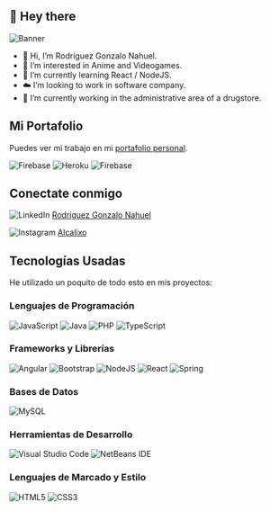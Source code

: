 ## :wave: Hey there

<img src="https://i.ibb.co/8jdf02c/banner.jpg" alt="Banner">

- :wave: Hi, I’m Rodríguez Gonzalo Nahuel.
- :floppy_disk: I’m interested in Anime and Videogames.
- :seedling: I’m currently learning React / NodeJS.
- :cloud: I’m looking to work in software company.
- :office: I’m currently working in the administrative area of a drugstore.


## Mi Portafolio
Puedes ver mi trabajo en mi [portafolio personal](https://portfoliognr-argentinaprograma.web.app/).

![Firebase](https://img.shields.io/badge/firebase-%23039BE5.svg?style=for-the-badge&logo=firebase)
![Heroku](https://img.shields.io/badge/heroku-%23430098.svg?style=for-the-badge&logo=heroku&logoColor=white)
![Firebase](https://img.shields.io/badge/firebase-a08021?style=for-the-badge&logo=firebase&logoColor=ffcd34)


## Conectate conmigo
![LinkedIn](https://img.shields.io/badge/linkedin-%230077B5.svg?style=for-the-badge&logo=linkedin&logoColor=white) [Rodríguez Gonzalo Nahuel](www.linkedin.com/in/rodriguez-gonzalo)

![Instagram](https://img.shields.io/badge/Instagram-%23E4405F.svg?style=for-the-badge&logo=Instagram&logoColor=white) [Alcalixo](www.instagram.com/alcalixo)

## Tecnologías Usadas

He utilizado un poquito de todo esto en mis proyectos:

### Lenguajes de Programación
![JavaScript](https://img.shields.io/badge/JavaScript%20-%23F7DF1E.svg?style=for-the-badge&logo=javascript&logoColor=black)
![Java](https://img.shields.io/badge/java-%23ED8B00.svg?style=for-the-badge&logo=openjdk&logoColor=white)
![PHP](https://img.shields.io/badge/php-%23777BB4.svg?style=for-the-badge&logo=php&logoColor=white)
![TypeScript](https://img.shields.io/badge/typescript-%23007ACC.svg?style=for-the-badge&logo=typescript&logoColor=white)

### Frameworks y Librerías
![Angular](https://img.shields.io/badge/angular-%23DD0031.svg?style=for-the-badge&logo=angular&logoColor=white)
![Bootstrap](https://img.shields.io/badge/bootstrap-%238511FA.svg?style=for-the-badge&logo=bootstrap&logoColor=white)
![NodeJS](https://img.shields.io/badge/node.js-6DA55F?style=for-the-badge&logo=node.js&logoColor=white)
![React](https://img.shields.io/badge/react-%2320232a.svg?style=for-the-badge&logo=react&logoColor=%2361DAFB)
![Spring](https://img.shields.io/badge/spring-%236DB33F.svg?style=for-the-badge&logo=spring&logoColor=white)

### Bases de Datos
![MySQL](https://img.shields.io/badge/mysql-4479A1.svg?style=for-the-badge&logo=mysql&logoColor=white)

### Herramientas de Desarrollo
![Visual Studio Code](https://img.shields.io/badge/Visual%20Studio%20Code-0078d7.svg?style=for-the-badge&logo=visual-studio-code&logoColor=white)
![NetBeans IDE](https://img.shields.io/badge/NetBeansIDE-1B6AC6.svg?style=for-the-badge&logo=apache-netbeans-ide&logoColor=white)

### Lenguajes de Marcado y Estilo
![HTML5](https://img.shields.io/badge/HTML5%20-%23E34F26.svg?style=for-the-badge&logo=html5&logoColor=white)
![CSS3](https://img.shields.io/badge/CSS%20-%231572B6.svg?style=for-the-badge&logo=css3&logoColor=white)


<!---
Alcalixo/Alcalixo is a ✨ special ✨ repository because its `README.md` (this file) appears on your GitHub profile.
You can click the Preview link to take a look at your changes.
--->
